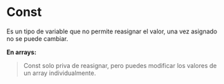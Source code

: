 # Const
Es un tipo de variable que no permite reasignar el valor, una vez asignado no se puede cambiar.

**En arrays:**
>Const solo priva de reasignar, pero puedes modificar los valores de un array individualmente.

